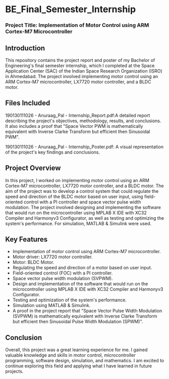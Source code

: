 # BE_Final_Semester_Internship

### Project Title: Implementation of Motor Control using ARM Cortex-M7 Microcontroller

## Introduction
This repository contains the project report and poster of my Bachelor of Engineering's final semester internship, which I completed at the Space Application Center (SAC) of the Indian Space Research Organization (ISRO) in Ahmedabad. The project involved implementing motor control using an ARM Cortex-M7 microcontroller, LX7720 motor controller, and a BLDC motor.

## Files Included

190130111026 - Anuraag_Pal - Internship_Report.pdf:A detailed report describing the project's objectives, methodology, results, and conclusions. It also includes a proof that "Space Vector PWM is mathematically equivalent with Inverse Clarke Transform but efficient then Sinusoidal PWM".

190130111026 - Anuraag_Pal - Internship_Poster.pdf: A visual representation of the project's key findings and conclusions.

## Project Overview
In this project, I worked on implementing motor control using an ARM Cortex-M7 microcontroller, LX7720 motor controller, and a BLDC motor. The aim of the project was to develop a control system that could regulate the speed and direction of the BLDC motor based on user input, using field-oriented control with a PI controller and space vector pulse width modulation. The project involved designing and implementing the software that would run on the microcontroller using MPLAB X IDE with XC32 Compiler and Harmonyv3 Configurator, as well as testing and optimizing the system's performance. For simulation, MATLAB & Simulink were used.

## Key Features
- Implementation of motor control using ARM Cortex-M7 microcontroller.
- Motor driver: LX7720 motor controller.
- Motor: BLDC Motor.
- Regulating the speed and direction of a motor based on user input.
- Field-oriented control (FOC) with a PI controller.
- Space vector pulse width modulation (SVPWM).
- Design and implementation of the software that would run on the microcontroller using MPLAB X IDE with XC32 Compiler and Harmonyv3 Configurator.
- Testing and optimization of the system's performance.
- Simulation using MATLAB & Simulink.
- A proof in the project report that "Space Vector Pulse Width Modulation (SVPWM) is mathematically equivalent with Inverse Clarke Transform but efficient then Sinusoidal Pulse Width Modulation (SPWM)".

## Conclusion
Overall, this project was a great learning experience for me. I gained valuable knowledge and skills in motor control, microcontroller programming, software design, simulation, and mathematics. I am excited to continue exploring this field and applying what I have learned in future projects.

